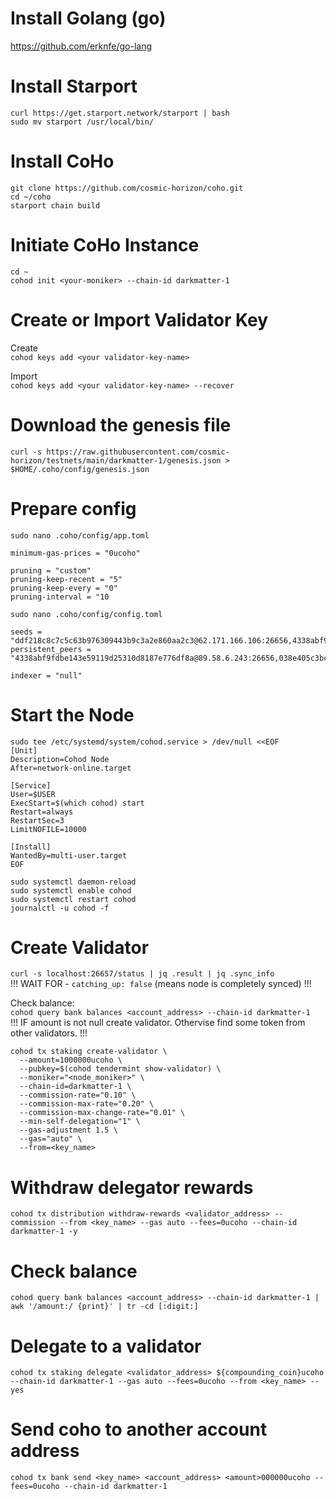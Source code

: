 # Install Golang (go)  
https://github.com/erknfe/go-lang  

# Install Starport  
`curl https://get.starport.network/starport | bash`  
`sudo mv starport /usr/local/bin/`  

# Install CoHo  
`git clone https://github.com/cosmic-horizon/coho.git`  
`cd ~/coho`  
`starport chain build`  

# Initiate CoHo Instance  
`cd ~`  
`cohod init <your-moniker> --chain-id darkmatter-1`  

# Create or Import Validator Key  
Create  
`cohod keys add <your validator-key-name>`  

Import  
`cohod keys add <your validator-key-name> --recover`  

# Download the genesis file  
`curl -s https://raw.githubusercontent.com/cosmic-horizon/testnets/main/darkmatter-1/genesis.json > $HOME/.coho/config/genesis.json`  

# Prepare config  
`sudo nano .coho/config/app.toml`  

```
minimum-gas-prices = "0ucoho"

pruning = "custom"
pruning-keep-recent = "5"
pruning-keep-every = "0"
pruning-interval = "10
```

`sudo nano .coho/config/config.toml`  

```
seeds = "ddf218c8c7c5c63b976309443b9c3a2e860aa2c3@62.171.166.106:26656,4338abf9fdbe143e59119d25310d8187e776df8a@89.58.6.243:26656"
persistent_peers = "4338abf9fdbe143e59119d25310d8187e776df8a@89.58.6.243:26656,038e405c3bc3b7a72b2a8fe9759e4495ac9f7ab0@97.113.198.230:26656,20d436ab002bed85fbf0a1740cdf44d56594d62f@149.28.13.161:26656,ffc0a1443298df007f6caf165b4055f091067b41@173.212.249.116:26656,47dd5dc190bd28ccf91d17609682048dcb20ab67@65.108.11.6:46656,767595068673dfed33c0f95fce77f693fb27438c@173.212.230.119:26656,4177031549e3a53a697d0a0c2137925604c8651a@135.181.212.183:26656,fb14afb3ca33df42932ff9bd15e4662ae3d2e9fb@136.243.110.52:26656,6b2942a2266db223bef9104f59694d74d018f25b@142.132.170.122:26656,9291cebff2bb3781957451f85876a70cc7d386b4@95.179.186.131:26656,8ec8203e97e2d6f83d839b29519ea9298ac0b310@95.217.131.135:26656,0d67b8c164f20b82b055b8d88366b104fd3091f7@144.202.124.47:26656,6f6cac012b1ef57619294029e6843bcfe2eb4f5e@88.99.95.81:26656,a6e95e47d5b9ebc3249db1572cda4932cfca55d1@46.4.98.10:26656,c2526dba0581b4de079a09c25c5407103dad361c@5.9.22.226:26656,4730265f9eda448e3778ecec5a1e76133ff1f51e@65.108.41.38:26656,11105af96d70e92e0b733ee828b1f308df887fb7@65.108.12.222:26626,e9b241c26cb5b36e9fa8d091f68f5fa2594af3c4@144.202.20.79:26656,a5ab40eda3f41f7bec2d3b0a66556c9dc2b51930@144.91.77.189:26656,53fdbd70a669dba972abf4fc37bf940b1e44671d@116.202.209.108:26656,e604bdce5751e7ed5784b0cebfc3a1e0c0da2d23@62.171.166.106:26656,6024aeb1ea4489a029cbcf716343ff15c79c72b8@157.90.179.182:26656,e9870a62b6202ec82d5ef2386981c0f70879aef5@38.242.204.219:26656,1adef7b2370b38b455724c7824aa43e1a1a751eb@34.133.28.120:26656,eb8e911d52881dad82fa6a01b08469fa5a263724@135.181.111.125:26656,d303dce8c99ac40042267684487b8ada294bc7ad@95.217.165.63:26656,7ebfa8e7d8f6f46a967015d193ea81f29b6e42f8@185.185.80.4:26656,086b3c99f153bb6d606316fc0a99cd7fd2c7113f@38.242.200.166:26656,95aace7c559871eb9fd7611f79cfb20185a5023e@173.249.18.178:26656,404dc41da03ff6b833a90009a16857e104222de5@95.216.172.160:26656"

indexer = "null"
```  

# Start the Node  
```
sudo tee /etc/systemd/system/cohod.service > /dev/null <<EOF
[Unit]
Description=Cohod Node
After=network-online.target

[Service]
User=$USER
ExecStart=$(which cohod) start
Restart=always
RestartSec=3
LimitNOFILE=10000

[Install]
WantedBy=multi-user.target
EOF
```
`sudo systemctl daemon-reload`  
`sudo systemctl enable cohod`  
`sudo systemctl restart cohod`  
`journalctl -u cohod -f`  

# Create Validator  
`curl -s localhost:26657/status | jq .result | jq .sync_info`  
!!! WAIT FOR - `catching_up: false` (means node is completely synced) !!!

Check balance:  
`cohod query bank balances <account_address> --chain-id darkmatter-1`  
!!! IF amount is not null create validator. Othervise find some token from other validators. !!!  

```
cohod tx staking create-validator \
  --amount=1000000ucoho \
  --pubkey=$(cohod tendermint show-validator) \
  --moniker="<node_moniker>" \
  --chain-id=darkmatter-1 \
  --commission-rate="0.10" \
  --commission-max-rate="0.20" \
  --commission-max-change-rate="0.01" \
  --min-self-delegation="1" \
  --gas-adjustment 1.5 \
  --gas="auto" \
  --from=<key_name>
```

# Withdraw delegator rewards  
`cohod tx distribution withdraw-rewards <validator_address> --commission --from <key_name> --gas auto --fees=0ucoho --chain-id darkmatter-1 -y`  

# Check balance  
`cohod query bank balances <account_address> --chain-id darkmatter-1 | awk '/amount:/ {print}' | tr -cd [:digit:]`

# Delegate to a validator  
`cohod tx staking delegate <validator_address> ${compounding_coin}ucoho --chain-id darkmatter-1 --gas auto --fees=0ucoho --from <key_name> --yes`  

# Send coho to another account address  
`cohod tx bank send <key_name> <account_address> <amount>000000ucoho --fees=0ucoho --chain-id darkmatter-1`
